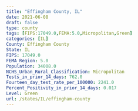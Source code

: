 ```yaml
---
title: "Effingham County, IL"
date: 2021-06-08
draft: false
type: county
tags: [FIPS:17049.0,FEMA:5.0,Micropolitan,Green]
categories: [IL]
County: Effingham County
State: IL
FIPS: 17049.0
FEMA_Region: 5.0
Population: 34008.0
NCHS_Urban_Rural_Classification: Micropolitan
Tests_in_prior_14_days: 762.0
Fourteen_day_test_rate_per_100000: 2241.0
Percent_Positivity_in_prior_14_days: 0.017
Level: Green
url: /states/IL/effingham-county
---
```



